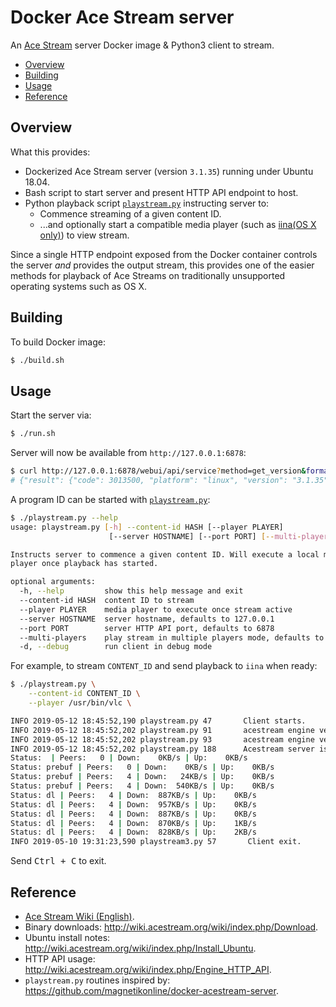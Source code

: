 # Docker Ace Stream server
An [Ace Stream](http://www.acestream.org/) server Docker image & Python3 client to stream.
- [Overview](#overview)
- [Building](#building)
- [Usage](#usage)
- [Reference](#reference)

## Overview
What this provides:
- Dockerized Ace Stream server (version `3.1.35`) running under Ubuntu 18.04.
- Bash script to start server and present HTTP API endpoint to host.
- Python playback script [`playstream.py`](playstream.py) instructing server to:
	- Commence streaming of a given content ID.
	- ...and optionally start a compatible media player (such as [iina(OS X only)](https://iina.io/)) to view stream.

Since a single HTTP endpoint exposed from the Docker container controls the server _and_ provides the output stream, this provides one of the easier methods for playback of Ace Streams on traditionally unsupported operating systems such as OS X.

## Building
To build Docker image:
```sh
$ ./build.sh
```

## Usage
Start the server via:
```sh
$ ./run.sh
```

Server will now be available from `http://127.0.0.1:6878`:
```sh
$ curl http://127.0.0.1:6878/webui/api/service?method=get_version&format=jsonp&callback=
# {"result": {"code": 3013500, "platform": "linux", "version": "3.1.35"}, "error": null}
```

A program ID can be started with [`playstream.py`](playstream.py):
```sh
$ ./playstream.py --help
usage: playstream.py [-h] --content-id HASH [--player PLAYER]
                      [--server HOSTNAME] [--port PORT] [--multi-players] [-d]

Instructs server to commence a given content ID. Will execute a local media
player once playback has started.

optional arguments:
  -h, --help         show this help message and exit
  --content-id HASH  content ID to stream
  --player PLAYER    media player to execute once stream active
  --server HOSTNAME  server hostname, defaults to 127.0.0.1
  --port PORT        server HTTP API port, defaults to 6878
  --multi-players    play stream in multiple players mode, defaults to False
  -d, --debug        run client in debug mode
```

For example, to stream `CONTENT_ID` and send playback to `iina` when ready:
```sh
$ ./playstream.py \
	--content-id CONTENT_ID \
	--player /usr/bin/vlc \

INFO 2019-05-12 18:45:52,190 playstream.py 47       Client starts.
INFO 2019-05-12 18:45:52,202 playstream.py 91       acestream engine version: 3.1.35
INFO 2019-05-12 18:45:52,202 playstream.py 93       acestream engine version code: 3013500
INFO 2019-05-12 18:45:52,202 playstream.py 188      Acestream server is available
Status:  | Peers:   0 | Down:    0KB/s | Up:    0KB/s
Status: prebuf | Peers:   0 | Down:    0KB/s | Up:    0KB/s
Status: prebuf | Peers:   4 | Down:   24KB/s | Up:    0KB/s
Status: prebuf | Peers:   4 | Down:  540KB/s | Up:    0KB/s
Status: dl | Peers:   4 | Down:  887KB/s | Up:    0KB/s
Status: dl | Peers:   4 | Down:  957KB/s | Up:    0KB/s
Status: dl | Peers:   4 | Down:  887KB/s | Up:    0KB/s
Status: dl | Peers:   4 | Down:  870KB/s | Up:    1KB/s
Status: dl | Peers:   4 | Down:  828KB/s | Up:    2KB/s
INFO 2019-05-10 19:31:23,590 playstream3.py 57       Client exit.
```

Send <kbd>Ctrl + C</kbd> to exit.

## Reference
- [Ace Stream Wiki (English)](http://wiki.acestream.org/wiki/index.php/%D0%97%D0%B0%D0%B3%D0%BB%D0%B0%D0%B2%D0%BD%D0%B0%D1%8F_%D1%81%D1%82%D1%80%D0%B0%D0%BD%D0%B8%D1%86%D0%B0/en).
- Binary downloads: http://wiki.acestream.org/wiki/index.php/Download.
- Ubuntu install notes: http://wiki.acestream.org/wiki/index.php/Install_Ubuntu.
- HTTP API usage: http://wiki.acestream.org/wiki/index.php/Engine_HTTP_API.
- `playstream.py` routines inspired by: https://github.com/magnetikonline/docker-acestream-server.
